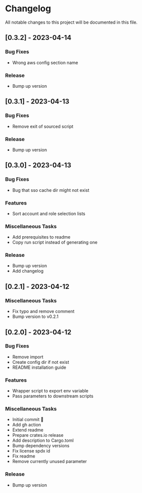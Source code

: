 # Changelog

All notable changes to this project will be documented in this file.

## [0.3.2] - 2023-04-14

### Bug Fixes

- Wrong aws config section name

### Release

- Bump up version

## [0.3.1] - 2023-04-13

### Bug Fixes

- Remove exit of sourced script

### Release

- Bump up version

## [0.3.0] - 2023-04-13

### Bug Fixes

- Bug that sso cache dir might not exist

### Features

- Sort account and role selection lists

### Miscellaneous Tasks

- Add prerequisites to readme
- Copy run script instead of generating one

### Release

- Bump up version
- Add changelog

## [0.2.1] - 2023-04-12

### Miscellaneous Tasks

- Fix typo and remove comment
- Bump version to v0.2.1

## [0.2.0] - 2023-04-12

### Bug Fixes

- Remove import
- Create config dir if not exist
- README installation guide

### Features

- Wrapper script to export env variable
- Pass parameters to downstream scripts

### Miscellaneous Tasks

- Initial commit 🚀
- Add gh action
- Extend readme
- Prepare crates.io release
- Add description to Cargo.toml
- Bump dependency versions
- Fix license spdx id
- Fix readme
- Remove currently unused parameter

### Release

- Bump up version

<!-- generated by git-cliff -->
